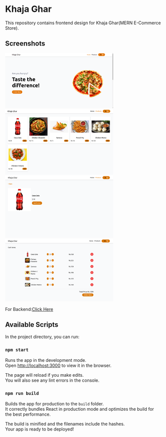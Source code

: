 # Khaja Ghar

This repository contains frontend design for Khaja Ghar(MERN E-Commerce Store).

## Screenshots

<img src="./public/images/screenshot1.png" alt="screenshot" width="350">
<br>
<img src="./public/images/screenshot2.png" alt="screenshot" width="350">
<br>
<img src="./public/images/screenshot3.png" alt="screenshot" width="350">
<br>
<img src="./public/images/screenshot4.png" alt="screenshot" width="350">
<br>

For Backend:[Click Here](https://www.github.com/PrameshKarki/Khaja-Ghar-Backend)

## Available Scripts

In the project directory, you can run:

### `npm start`

Runs the app in the development mode.\
Open [http://localhost:3000](http://localhost:3000) to view it in the browser.

The page will reload if you make edits.\
You will also see any lint errors in the console.

### `npm run build`

Builds the app for production to the `build` folder.\
It correctly bundles React in production mode and optimizes the build for the best performance.

The build is minified and the filenames include the hashes.\
Your app is ready to be deployed!